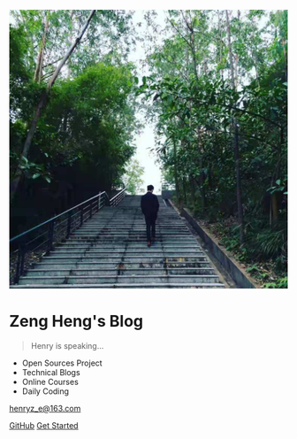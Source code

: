 ![logo](_media/cover.jpg ':size=15%')

# Zeng Heng's Blog

> Henry is speaking...

- Open Sources Project
- Technical Blogs
- Online Courses
- Daily Coding

henryz_e@163.com

[GitHub](https://github.com/henryZe)
[Get Started](./README)